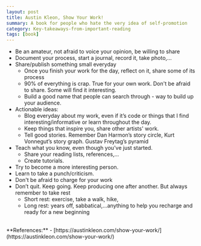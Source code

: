 ```yaml
---
layout: post
title: Austin Kleon, Show Your Work!
summary: A book for people who hate the very idea of self-promotion
category: Key-takeaways-from-important-reading
tags: [book]
---
```


- Be an amateur, not afraid to voice your opinion, be willing to share
- Document your process, start a journal, record it, take photo,...
- Share/publish something small everyday
  - Once you finish your work for the day, reflect on it, share some of its process
  - 90% of everything is crap. True for your own work. Don't be afraid to share. Some will find it interesting.
  - Build a good name that people can search through - way to build up your audience.
- Actionable ideas:
  - Blog everyday about my work, even if it’s code or things that I find interesting/informative or learn throughout the day.
  - Keep things that inspire you, share other artists' work.
  - Tell good stories. Remember Dan Harmon’s story circle, Kurt Vonnegut’s story graph. Gustav Freytag’s pyramid
- Teach what you know, even though you've just started.
  - Share your reading lists, references,...
  - Create tutorials.
- Try to become a more interesting person.
- Learn to take a punch/criticism.
- Don't be afraid to charge for your work
- Don’t quit. Keep going. Keep producing one after another. But always remember to take rest
  - Short rest: exercise, take a walk, hike, 
  - Long rest: years off, sabbatical,...anything to help you recharge and ready for a new beginning

<br>
**References:**
- [https://austinkleon.com/show-your-work/](https://austinkleon.com/show-your-work/)

